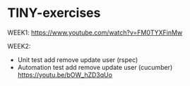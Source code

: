# TINY-exercises

WEEK1:
https://www.youtube.com/watch?v=FM0TYXFinMw

WEEK2:
- Unit test add remove update user (rspec)
- Automation test add remove update user (cucumber)
https://youtu.be/bOW_hZD3qUo